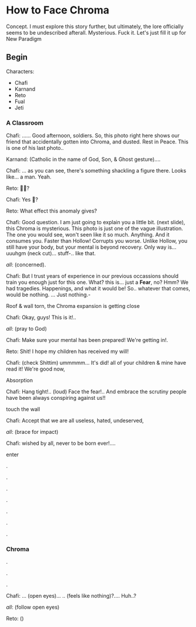 # How to Face Chroma

Concept. I must explore this story further, but ultimately, the lore officially seems to be undescribed afterall. Mysterious. Fuck it. Let's just fill it up for New Paradigm

## Begin

Characters:

- Chafi
- Karnand
- Reto
- Fual
- Jeti

### A Classroom

Chafi: ...... Good afternoon, soldiers. So, this photo right here shows our friend that accidentally gotten into Chroma, and dusted. Rest in Peace. This is one of his last photo..

Karnand: (Catholic in the name of God, Son, & Ghost gesture)....

Chafi: ... as you can see, there's something shackling a figure there. Looks like... a man. Yeah.

Reto: 🙋‍♂️?

Chafi: Yes 🫵?

Reto: What effect this anomaly gives?

Chafi: Good question. I am just going to explain you a little bit. (next slide), this Chroma is mysterious. This photo is just one of the vague illustration. The one you would see, won't seen like it so much. Anything. And it consumes you. Faster than Hollow! Corrupts you worse. Unlike Hollow, you still have your body, but your mental is beyond recovery. Only way is... uuuhgm (neck cut)... stuff-.. like that.

*all*: (concerned).

Chafi: But I trust years of experience in our previous occassions should train you enough just for this one. What? this is... just a **Fear**, no? Hmm? We had tragedies. Happenings, and what it would be! So.. whatever that comes, would be nothing. ... Just nothing.-

Roof & wall torn, the Chroma expansion is getting close

Chafi: Okay, guys! This is it!..

*all*: (pray to God)

Chafi: Make sure your mental has been prepared! We're getting in!.

Reto: Shit! I hope my children has received my will!

Chafi: (check Shittim) ummmmm... It's did! all of your children & mine have read it! We're good now,

Absorption

Chafi: Hang tight!.. (loud) Face the fear!.. And embrace the scrutiny people have been always conspiring against us!!

touch the wall

Chafi: Accept that we are all useless, hated, undeserved,

*all*: (brace for impact)

Chafi: wished by all, never to be born ever!....

enter

.

.

.

.

.

.

.

### Chroma

.

.

.

Chafi: ... (open eyes)... .. (feels like nothing)?.... Huh..?

*all*: (follow open eyes)

Reto: ()